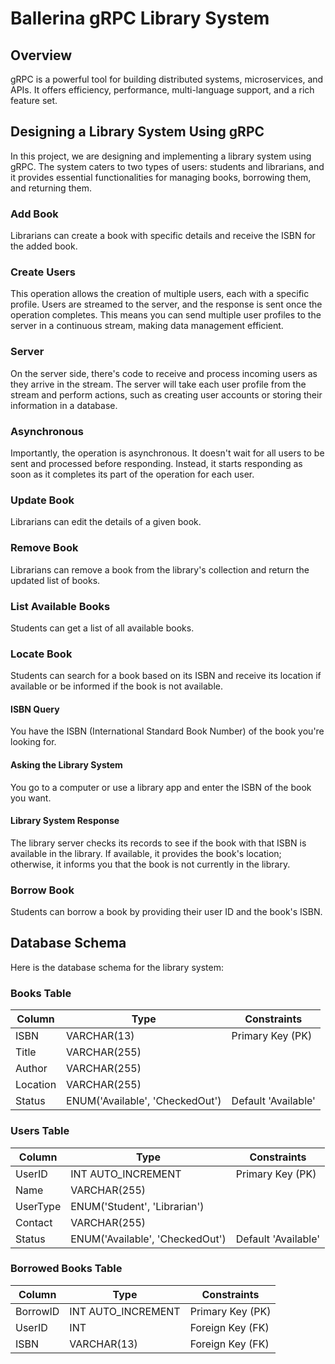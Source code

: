 # Ballerina gRPC Library System

## Overview

gRPC is a powerful tool for building distributed systems, microservices, and APIs. It offers efficiency, performance, multi-language support, and a rich feature set.

## Designing a Library System Using gRPC

In this project, we are designing and implementing a library system using gRPC. The system caters to two types of users: students and librarians, and it provides essential functionalities for managing books, borrowing them, and returning them.

### Add Book

Librarians can create a book with specific details and receive the ISBN for the added book.

### Create Users

This operation allows the creation of multiple users, each with a specific profile. Users are streamed to the server, and the response is sent once the operation completes. This means you can send multiple user profiles to the server in a continuous stream, making data management efficient.

### Server

On the server side, there's code to receive and process incoming users as they arrive in the stream. The server will take each user profile from the stream and perform actions, such as creating user accounts or storing their information in a database.

### Asynchronous

Importantly, the operation is asynchronous. It doesn't wait for all users to be sent and processed before responding. Instead, it starts responding as soon as it completes its part of the operation for each user.

### Update Book

Librarians can edit the details of a given book.

### Remove Book

Librarians can remove a book from the library's collection and return the updated list of books.

### List Available Books

Students can get a list of all available books.

### Locate Book

Students can search for a book based on its ISBN and receive its location if available or be informed if the book is not available.

#### ISBN Query

You have the ISBN (International Standard Book Number) of the book you're looking for.

#### Asking the Library System

You go to a computer or use a library app and enter the ISBN of the book you want.

#### Library System Response

The library server checks its records to see if the book with that ISBN is available in the library. If available, it provides the book's location; otherwise, it informs you that the book is not currently in the library.

### Borrow Book

Students can borrow a book by providing their user ID and the book's ISBN.

## Database Schema

Here is the database schema for the library system:

### Books Table

| Column   | Type                            | Constraints         |
| -------- | ------------------------------- | ------------------- |
| ISBN     | VARCHAR(13)                     | Primary Key (PK)    |
| Title    | VARCHAR(255)                    |                     |
| Author   | VARCHAR(255)                    |                     |
| Location | VARCHAR(255)                    |                     |
| Status   | ENUM('Available', 'CheckedOut') | Default 'Available' |

### Users Table

| Column   | Type                            | Constraints         |
| -------- | ------------------------------- | ------------------- |
| UserID   | INT AUTO_INCREMENT              | Primary Key (PK)    |
| Name     | VARCHAR(255)                    |                     |
| UserType | ENUM('Student', 'Librarian')    |                     |
| Contact  | VARCHAR(255)                    |                     |
| Status   | ENUM('Available', 'CheckedOut') | Default 'Available' |

### Borrowed Books Table

| Column   | Type               | Constraints      |
| -------- | ------------------ | ---------------- |
| BorrowID | INT AUTO_INCREMENT | Primary Key (PK) |
| UserID   | INT                | Foreign Key (FK) |
| ISBN     | VARCHAR(13)        | Foreign Key (FK) |

